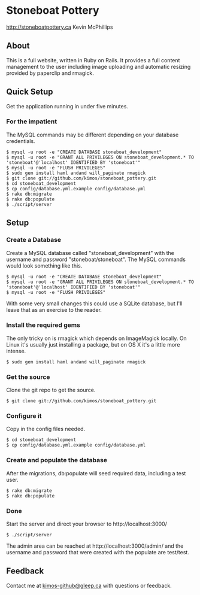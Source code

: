 # Stoneboat Pottery

http://stoneboatpottery.ca
Kevin McPhillips

## About

This is a full website, written in Ruby on Rails. It provides a full content management to the user including image uploading and automatic resizing provided by paperclip and rmagick. 


## Quick Setup

Get the application running in under five minutes.

### For the impatient

The MySQL commands may be different depending on your database credentials.

    $ mysql -u root -e "CREATE DATABASE stoneboat_development"
    $ mysql -u root -e "GRANT ALL PRIVILEGES ON stoneboat_development.* TO 'stoneboat'@'localhost' IDENTIFIED BY 'stoneboat'"
    $ mysql -u root -e "FLUSH PRIVILEGES"
    $ sudo gem install haml andand will_paginate rmagick
    $ git clone git://github.com/kimos/stoneboat_pottery.git
    $ cd stoneboat_development
    $ cp config/database.yml.example config/database.yml
    $ rake db:migrate
    $ rake db:populate
    $ ./script/server


## Setup

### Create a Database

Create a MySQL database called "stoneboat_development" with the username and password "stoneboat/stoneboat". The MySQL commands would look something like this.

    $ mysql -u root -e "CREATE DATABASE stoneboat_development"
    $ mysql -u root -e "GRANT ALL PRIVILEGES ON stoneboat_development.* TO 'stoneboat'@'localhost' IDENTIFIED BY 'stoneboat'"
    $ mysql -u root -e "FLUSH PRIVILEGES"

With some very small changes this could use a SQLite database, but I'll leave that as an exercise to the reader.


### Install the required gems

The only tricky on is rmagick which depends on ImageMagick locally. On Linux it's usually just installing a package, but on OS X it's a little more intense. 

    $ sudo gem install haml andand will_paginate rmagick


### Get the source

Clone the git repo to get the source.

    $ git clone git://github.com/kimos/stoneboat_pottery.git


### Configure it

Copy in the config files needed.

    $ cd stoneboat_development
    $ cp config/database.yml.example config/database.yml


### Create and populate the database

After the migrations, db:populate will seed required data, including a test user.

    $ rake db:migrate
    $ rake db:populate


### Done

Start the server and direct your browser to http://localhost:3000/

    $ ./script/server

The admin area can be reached at http://localhost:3000/admin/ and the username and password that were created with the populate are test/test.


## Feedback

Contact me at kimos-github@gleep.ca with questions or feedback.


